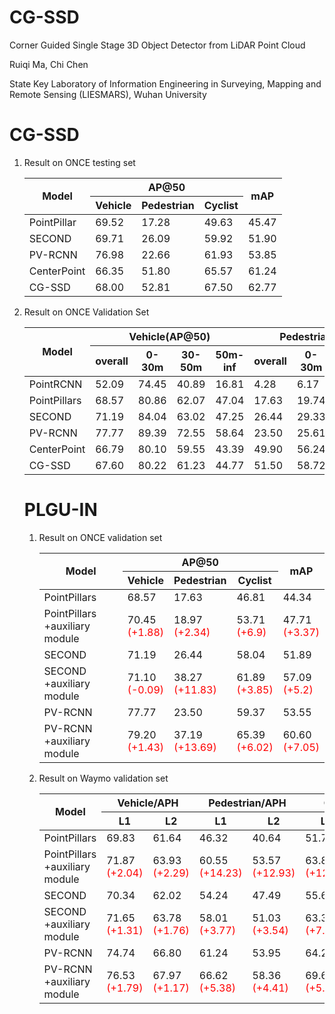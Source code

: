 # CG-SSD
Corner Guided Single Stage 3D Object Detector from LiDAR Point Cloud

Ruiqi Ma, Chi Chen

State Key Laboratory of Information Engineering in Surveying, Mapping and Remote Sensing (LIESMARS), Wuhan University

# CG-SSD
1. Result on ONCE testing set
    <table class="tg">
    <thead>
    <tr>
        <th class="tg-9wq8" rowspan="2">Model</th>
        <th class="tg-9wq8" colspan="3">AP@50</th>
        <th class="tg-9wq8" rowspan="2">mAP</th>
    </tr>
    <tr>
        <th class="tg-9wq8">Vehicle</th>
        <th class="tg-9wq8">Pedestrian</th>
        <th class="tg-9wq8">Cyclist</th>
    </tr>
    </thead>
    <tbody>
    <tr>
        <td class="tg-9wq8">PointPillar</td>
        <td class="tg-9wq8">   69.52   </td>
        <td class="tg-9wq8">   17.28   </td>
        <td class="tg-9wq8">   49.63   </td>
        <td class="tg-9wq8">   45.47   </td>
    </tr>
    <tr>
        <td class="tg-9wq8">SECOND</td>
        <td class="tg-9wq8">   69.71   </td>
        <td class="tg-9wq8">   26.09   </td>
        <td class="tg-9wq8">   59.92   </td>
        <td class="tg-9wq8">   51.90   </td>
    </tr>
    <tr>
        <td class="tg-9wq8">PV-RCNN</td>
        <td class="tg-9wq8"> 76.98 </td>
        <td class="tg-9wq8">   22.66   </td>
        <td class="tg-9wq8">   61.93   </td>
        <td class="tg-9wq8">   53.85   </td>
    </tr>
    <tr>
        <td class="tg-9wq8">CenterPoint</td>
        <td class="tg-9wq8">   66.35   </td>
        <td class="tg-9wq8">   51.80   </td>
        <td class="tg-9wq8">   65.57   </td>
        <td class="tg-9wq8">   61.24   </td>
    </tr>
    <tr>
        <td class="tg-9wq8">CG-SSD</td>
        <td class="tg-9wq8">   68.00   </td>
        <td class="tg-9wq8">   52.81   </td>
        <td class="tg-9wq8">   67.50   </td>
        <td class="tg-9wq8">   62.77   </td>
    </tr>
    </tbody>
    </table>
2. Result on ONCE Validation Set
    <table class="tg">
<thead>
  <tr>
    <th class="tg-9wq8" rowspan="2">Model</th>
    <th class="tg-9wq8" colspan="4">Vehicle(AP@50)</th>
    <th class="tg-9wq8" colspan="4">Pedestrian(AP@50)</th>
    <th class="tg-9wq8" colspan="4">Cyclist(AP@50)</th>
    <th class="tg-9wq8" rowspan="2">mAP</th>
  </tr>
  <tr>
    <th class="tg-9wq8">overall</th>
    <th class="tg-9wq8">0-30m</th>
    <th class="tg-9wq8">30-50m</th>
    <th class="tg-9wq8">50m-inf</th>
    <th class="tg-9wq8">overall</th>
    <th class="tg-9wq8">0-30m</th>
    <th class="tg-9wq8">30-50m</th>
    <th class="tg-9wq8">50m-inf</th>
    <th class="tg-9wq8">overall</th>
    <th class="tg-9wq8">0-30m</th>
    <th class="tg-9wq8">30-50m</th>
    <th class="tg-9wq8">50m-inf</th>
  </tr>
</thead>
<tbody>
  <tr>
    <td class="tg-9wq8">PointRCNN</td>
    <td class="tg-9wq8">   52.09   </td>
    <td class="tg-9wq8">   74.45   </td>
    <td class="tg-9wq8">   40.89   </td>
    <td class="tg-9wq8">   16.81   </td>
    <td class="tg-9wq8">   4.28   </td>
    <td class="tg-9wq8">   6.17   </td>
    <td class="tg-9wq8">   2.40   </td>
    <td class="tg-9wq8">   0.91   </td>
    <td class="tg-9wq8">   29.84   </td>
    <td class="tg-9wq8">   46.03   </td>
    <td class="tg-9wq8">   20.94   </td>
    <td class="tg-9wq8">   5.46   </td>
    <td class="tg-9wq8">   28.74   </td>
  </tr>
  <tr>
    <td class="tg-9wq8">PointPillars</td>
    <td class="tg-9wq8">   68.57   </td>
    <td class="tg-9wq8">   80.86   </td>
    <td class="tg-9wq8">   62.07   </td>
    <td class="tg-9wq8">   47.04   </td>
    <td class="tg-9wq8">   17.63   </td>
    <td class="tg-9wq8">   19.74   </td>
    <td class="tg-9wq8">   15.15   </td>
    <td class="tg-9wq8">   10.23   </td>
    <td class="tg-9wq8">   46.81   </td>
    <td class="tg-9wq8">   58.33   </td>
    <td class="tg-9wq8">   40.32   </td>
    <td class="tg-9wq8">   25.86   </td>
    <td class="tg-9wq8">   44.34   </td>
  </tr>
  <tr>
    <td class="tg-9wq8">SECOND</td>
    <td class="tg-9wq8">   71.19   </td>
    <td class="tg-9wq8">   84.04   </td>
    <td class="tg-9wq8">   63.02   </td>
    <td class="tg-9wq8">   47.25   </td>
    <td class="tg-9wq8">   26.44   </td>
    <td class="tg-9wq8">   29.33   </td>
    <td class="tg-9wq8">   24.05   </td>
    <td class="tg-9wq8">   18.05   </td>
    <td class="tg-9wq8">   58.04   </td>
    <td class="tg-9wq8">   69.96   </td>
    <td class="tg-9wq8">   52.43   </td>
    <td class="tg-9wq8">   34.61   </td>
    <td class="tg-9wq8">   51.89   </td>
  </tr>
  <tr>
    <td class="tg-9wq8">PV-RCNN</td>
    <td class="tg-9wq8">   77.77  </td>
    <td class="tg-9wq8">   89.39   </td>
    <td class="tg-9wq8">   72.55   </td>
    <td class="tg-9wq8">   58.64   </td>
    <td class="tg-9wq8">   23.50   </td>
    <td class="tg-9wq8">   25.61   </td>
    <td class="tg-9wq8">   22.84   </td>
    <td class="tg-9wq8">   17.27   </td>
    <td class="tg-9wq8">   59.37   </td>
    <td class="tg-9wq8">   71.66   </td>
    <td class="tg-9wq8">   52.58   </td>
    <td class="tg-9wq8">   36.17   </td>
    <td class="tg-9wq8">   53.55   </td>
  </tr>
  <tr>
    <td class="tg-9wq8">CenterPoint</td>
    <td class="tg-9wq8">   66.79   </td>
    <td class="tg-9wq8">   80.10   </td>
    <td class="tg-9wq8">   59.55   </td>
    <td class="tg-9wq8">   43.39   </td>
    <td class="tg-9wq8">   49.90   </td>
    <td class="tg-9wq8">   56.24   </td>
    <td class="tg-9wq8">   42.61   </td>
    <td class="tg-9wq8">   26.27   </td>
    <td class="tg-9wq8">   63.45   </td>
    <td class="tg-9wq8">   74.28   </td>
    <td class="tg-9wq8">   57.94   </td>
    <td class="tg-9wq8">   41.48   </td>
    <td class="tg-9wq8">   60.05   </td>
  </tr>
  <tr>
    <td class="tg-9wq8">CG-SSD</td>
    <td class="tg-9wq8">   67.60   </td>
    <td class="tg-9wq8">   80.22   </td>
    <td class="tg-9wq8">   61.23   </td>
    <td class="tg-9wq8">   44.77   </td>
    <td class="tg-9wq8">   51.50   </td>
    <td class="tg-9wq8">   58.72   </td>
    <td class="tg-9wq8">   43.36   </td>
    <td class="tg-9wq8">   27.76   </td>
    <td class="tg-9wq8">   65.79   </td>
    <td class="tg-9wq8">   76.27   </td>
    <td class="tg-9wq8">   60.84   </td>
    <td class="tg-9wq8">   43.35   </td>
    <td class="tg-9wq8">   61.63   </td>
  </tr>
</tbody>
</table>

# PLGU-IN

1. Result on ONCE validation set
    <table class="tg">
    <thead>
    <tr>
        <th class="tg-9wq8" rowspan="2">Model</th>
        <th class="tg-9wq8" colspan="3">AP@50</th>
        <th class="tg-9wq8" rowspan="2">mAP</th>
    </tr>
    <tr>
        <th class="tg-9wq8">   Vehicle   </th>
        <th class="tg-9wq8">   Pedestrian   </th>
        <th class="tg-9wq8">   Cyclist   </th>
    </tr>
    </thead>
    <tbody>
    <tr>
        <td class="tg-9wq8">PointPillars</td>
        <td class="tg-9wq8">   68.57   </td>
        <td class="tg-9wq8">   17.63   </td>
        <td class="tg-9wq8">   46.81   </td>
        <td class="tg-9wq8">   44.34   </td>
    </tr>
    <tr>
        <td class="tg-9wq8">PointPillars<br>+auxiliary module</td>
        <td class="tg-9wq8">70.45<br><span style="color:#F00">(+1.88)</td>
        <td class="tg-9wq8">18.97<br><span style="color:#F00">(+2.34)</td>
        <td class="tg-9wq8">53.71<br><span style="color:#F00">(+6.9)</td>
        <td class="tg-9wq8">47.71<br><span style="color:#F00">(+3.37)</td>
    </tr>
    <tr>
        <td class="tg-9wq8">SECOND</td>
        <td class="tg-9wq8">71.19</td>
        <td class="tg-9wq8">26.44</td>
        <td class="tg-9wq8">58.04</td>
        <td class="tg-9wq8">51.89</td>
    </tr>
    <tr>
        <td class="tg-9wq8">SECOND<br>+auxiliary module</td>
        <td class="tg-9wq8">71.10<br><span style="color:#F00">(-0.09)</td>
        <td class="tg-9wq8">38.27<br><span style="color:#F00">(+11.83)</td>
        <td class="tg-9wq8">61.89<br><span style="color:#F00">(+3.85)</td>
        <td class="tg-9wq8">57.09<br><span style="color:#F00">(+5.2)</td>
    </tr>
    <tr>
        <td class="tg-9wq8">PV-RCNN</td>
        <td class="tg-9wq8">77.77</td>
        <td class="tg-9wq8">23.50</td>
        <td class="tg-9wq8">59.37</td>
        <td class="tg-9wq8">53.55</td>
    </tr>
    <tr>
        <td class="tg-9wq8">PV-RCNN<br>+auxiliary module</td>
        <td class="tg-9wq8">79.20<br><span style="color:#F00">(+1.43)</td>
        <td class="tg-9wq8">37.19<br><span style="color:#F00">(+13.69)</td>
        <td class="tg-9wq8">65.39<br><span style="color:#F00">(+6.02)</td>
        <td class="tg-9wq8">60.60<br><span style="color:#F00">(+7.05)</td>
    </tr>
    </tbody>
    </table>
2. Result on Waymo validation set
    <table class="tg">
    <thead>
    <tr>
        <th class="tg-nrix" rowspan="2">Model</th>
        <th class="tg-nrix" colspan="2">Vehicle/APH</th>
        <th class="tg-nrix" colspan="2">Pedestrian/APH</th>
        <th class="tg-nrix" colspan="2">Cyclist/APH</th>
    </tr>
    <tr>
        <th class="tg-nrix">L1</th>
        <th class="tg-nrix">L2</th>
        <th class="tg-nrix">L1</th>
        <th class="tg-nrix">L2</th>
        <th class="tg-nrix">L1</th>
        <th class="tg-nrix">L2</th>
    </tr>
    </thead>
    <tbody>
    <tr>
        <td class="tg-nrix">PointPillars</td>
        <td class="tg-nrix">69.83</td>
        <td class="tg-nrix">61.64</td>
        <td class="tg-nrix">46.32</td>
        <td class="tg-nrix">40.64</td>
        <td class="tg-nrix">51.75</td>
        <td class="tg-nrix">49.80</td>
    </tr>
    <tr>
        <td class="tg-nrix">PointPillars<br>+auxiliary module</td>
        <td class="tg-nrix">71.87<br><span style="color:#F00">(+2.04)</td>
        <td class="tg-nrix">63.93<br><span style="color:#F00">(+2.29)</td>
        <td class="tg-nrix">60.55<br><span style="color:#F00">(+14.23)</td>
        <td class="tg-nrix">53.57<br><span style="color:#F00">(+12.93)</td>
        <td class="tg-nrix">63.86<br><span style="color:#F00">(+12.11)</td>
        <td class="tg-nrix">61.51<br><span style="color:#F00">(+11.71)</td>
    </tr>
    <tr>
        <td class="tg-nrix">SECOND</td>
        <td class="tg-nrix">70.34</td>
        <td class="tg-nrix">62.02</td>
        <td class="tg-nrix">54.24</td>
        <td class="tg-nrix">47.49</td>
        <td class="tg-nrix">55.62</td>
        <td class="tg-nrix">53.53</td>
    </tr>
    <tr>
        <td class="tg-nrix">SECOND<br>+auxiliary module</td>
        <td class="tg-nrix">71.65<br><span style="color:#F00">(+1.31)</td>
        <td class="tg-nrix">63.78<br><span style="color:#F00">(+1.76)</td>
        <td class="tg-nrix">58.01<br><span style="color:#F00">(+3.77)</td>
        <td class="tg-nrix">51.03<br><span style="color:#F00">(+3.54)</td>
        <td class="tg-nrix">63.31<br><span style="color:#F00">(+7.69)</td>
        <td class="tg-nrix">61.01<br><span style="color:#F00">(+7.48)</td>
    </tr>
    <tr>
        <td class="tg-nrix">PV-RCNN</td>
        <td class="tg-nrix">74.74</td>
        <td class="tg-nrix">66.80</td>
        <td class="tg-nrix">61.24</td>
        <td class="tg-nrix">53.95</td>
        <td class="tg-nrix">64.25</td>
        <td class="tg-nrix">61.82</td>
    </tr>
    <tr>
        <td class="tg-nrix">PV-RCNN<br>+auxiliary module</td>
        <td class="tg-nrix">76.53<br><span style="color:#F00">(+1.79)</td>
        <td class="tg-nrix">67.97<br><span style="color:#F00">(+1.17)</td>
        <td class="tg-nrix">66.62<br><span style="color:#F00">(+5.38)</td>
        <td class="tg-nrix">58.36<br><span style="color:#F00">(+4.41)</td>
        <td class="tg-nrix">69.63<br><span style="color:#F00">(+5.38)</td>
        <td class="tg-nrix">67.12<br><span style="color:#F00">(+5.3)</td>
    </tr>
    </tbody>
    </table>